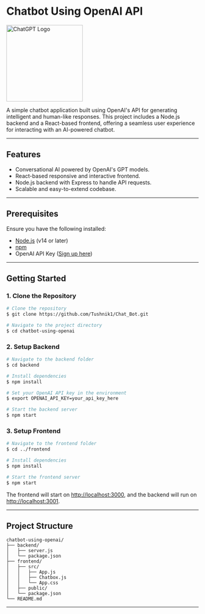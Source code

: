 # Chatbot Using OpenAI API

<img src="https://upload.wikimedia.org/wikipedia/commons/0/04/ChatGPT_logo.svg" alt="ChatGPT Logo" width="200" />

A simple chatbot application built using OpenAI's API for generating intelligent and human-like responses. This project includes a Node.js backend and a React-based frontend, offering a seamless user experience for interacting with an AI-powered chatbot.

---

## Features
- Conversational AI powered by OpenAI's GPT models.
- React-based responsive and interactive frontend.
- Node.js backend with Express to handle API requests.
- Scalable and easy-to-extend codebase.

---

## Prerequisites
Ensure you have the following installed:

- [Node.js](https://nodejs.org/) (v14 or later)
- [npm](https://www.npmjs.com/)
- OpenAI API Key ([Sign up here](https://openai.com/api/))

---

## Getting Started

### 1. Clone the Repository
```bash
# Clone the repository
$ git clone https://github.com/Tushnik1/Chat_Bot.git

# Navigate to the project directory
$ cd chatbot-using-openai
```

### 2. Setup Backend
```bash
# Navigate to the backend folder
$ cd backend

# Install dependencies
$ npm install

# Set your OpenAI API key in the environment
$ export OPENAI_API_KEY=your_api_key_here

# Start the backend server
$ npm start
```

### 3. Setup Frontend
```bash
# Navigate to the frontend folder
$ cd ../frontend

# Install dependencies
$ npm install

# Start the frontend server
$ npm start
```

The frontend will start on [http://localhost:3000](http://localhost:3000), and the backend will run on [http://localhost:3001](http://localhost:3001).

---

## Project Structure
```
chatbot-using-openai/
├── backend/
│   ├── server.js
│   └── package.json
├── frontend/
│   ├── src/
│   │   ├── App.js
│   │   ├── Chatbox.js
│   │   └── App.css
│   ├── public/
│   └── package.json
└── README.md
```

---
